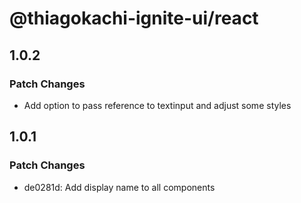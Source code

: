 # @thiagokachi-ignite-ui/react

## 1.0.2

### Patch Changes

- Add option to pass reference to textinput and adjust some styles

## 1.0.1

### Patch Changes

- de0281d: Add display name to all components
